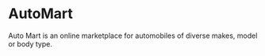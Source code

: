 # AutoMart
Auto Mart is an online marketplace for automobiles of diverse makes, model or body type.
